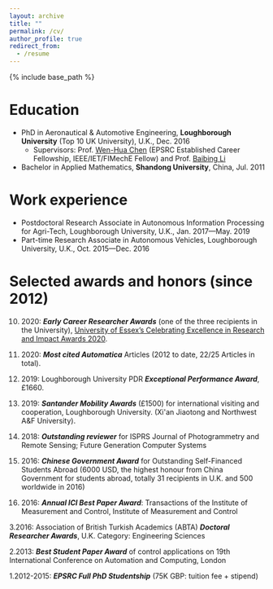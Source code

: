 ```yaml
---
layout: archive
title: ""
permalink: /cv/
author_profile: true
redirect_from:
  - /resume
---
```


{% include base_path %}

Education
======
* PhD in Aeronautical & Automotive Engineering, **Loughborough University** (Top 10 UK University), U.K., Dec. 2016 
  * Supervisors: Prof. [Wen-Hua Chen](https://www.lboro.ac.uk/departments/aae/staff/wen-hua-chen/) (EPSRC Established Career Fellowship, IEEE/IET/FIMechE Fellow) and Prof. [Baibing Li](https://www.lboro.ac.uk/departments/sbe/staff/baibing-li/)
* Bachelor in Applied Mathematics, **Shandong University**, China, Jul. 2011

Work experience
======
* Postdoctoral Research Associate in Autonomous Information Processing for Agri-Tech, Loughborough University, U.K., Jan. 2017—May. 2019
* Part-time Research Associate in Autonomous Vehicles, Loughborough University, U.K., Oct. 2015—Dec. 2016

Selected awards and honors (since 2012)
======
10. 2020: **_Early Career Researcher Awards_** (one of the three recipients in the University), [University of Essex’s Celebrating Excellence in Research and Impact Awards 2020](https://www.essex.ac.uk/research/celebrating-our-researchers/2020).

9. 2020: **_Most cited Automatica_** Articles (2012 to date, 22/25 Articles in total).

8. 2019: Loughborough University PDR **_Exceptional Performance Award_**, £1660.

7. 2019: **_Santander Mobility Awards_** (£1500) for international visiting and cooperation, Loughborough University. (Xi'an Jiaotong and Northwest A&F University).

6. 2018: **_Outstanding reviewer_** for ISPRS Journal of Photogrammetry and Remote Sensing; Future Generation Computer Systems

5. 2016: **_Chinese Government Award_** for Outstanding Self-Financed Students Abroad (6000 USD, the highest honour from China Government for students abroad, totally 31 recipients in U.K. and 500 worldwide in 2016)

4. 2016: **_Annual ICI Best Paper Award_**: Transactions of the Institute of Measurement and Control, Institute of Measurement and Control

3.2016: Association of British Turkish Academics (ABTA) **_Doctoral Researcher Awards_**, U.K. Category: Engineering Sciences

2.2013: **_Best Student Paper Award_** of control applications on 19th International Conference on Automation and Computing, London

1.2012-2015: **_EPSRC Full PhD Studentship_** (75K GBP: tuition fee + stipend) 
  
<!---

Publications
======
  <ul>{% for post in site.publications %}
    {% include archive-single-cv.html %}
  {% endfor %}</ul>
  
Talks
======
  <ul>{% for post in site.talks %}
    {% include archive-single-talk-cv.html %}
  {% endfor %}</ul>
  
Teaching
======
  <ul>{% for post in site.teaching %}
    {% include archive-single-cv.html %}
  {% endfor %}</ul>
  
Service and leadership
======
* Currently signed in to 43 different slack teams

-->  
